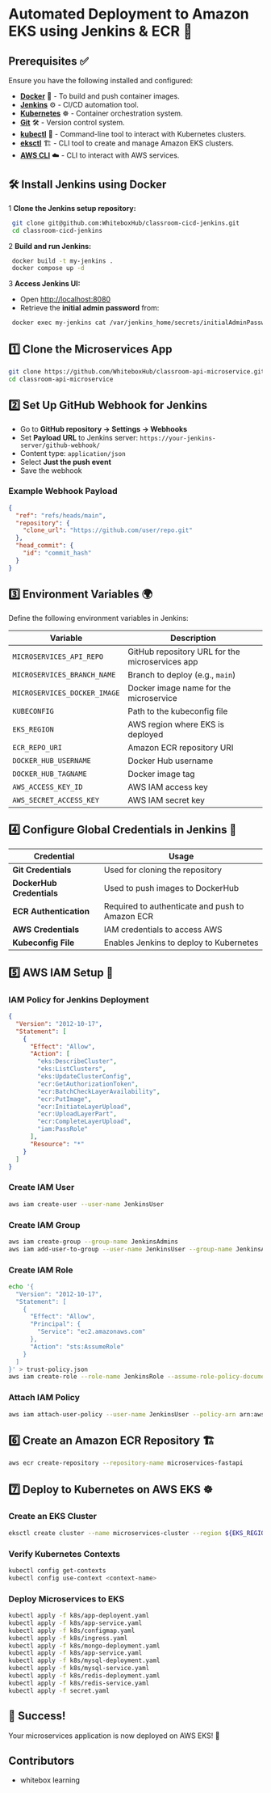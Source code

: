 # Automated Deployment to Amazon EKS using Jenkins & ECR 🚀

## Prerequisites ✅
Ensure you have the following installed and configured:

- **[Docker](https://www.docker.com/get-started)** 🐳 - To build and push container images.
- **[Jenkins](https://www.jenkins.io/download/)** ⚙️ - CI/CD automation tool.
- **[Kubernetes](https://kubernetes.io/docs/setup/)** ☸️ - Container orchestration system.
- **[Git](https://git-scm.com/downloads)** 🛠️ - Version control system.
- **[kubectl](https://kubernetes.io/docs/tasks/tools/)** 📌 - Command-line tool to interact with Kubernetes clusters.
- **[eksctl](https://eksctl.io/introduction/getting-started/)** 🏗️ - CLI tool to create and manage Amazon EKS clusters.
- **[AWS CLI](https://aws.amazon.com/cli/)** ☁️ - CLI to interact with AWS services.


## 🛠 Install Jenkins using Docker

1 **Clone the Jenkins setup repository:**
```sh
 git clone git@github.com:WhiteboxHub/classroom-cicd-jenkins.git
 cd classroom-cicd-jenkins
```

2️ **Build and run Jenkins:**
```sh
 docker build -t my-jenkins .
 docker compose up -d
```

3️ **Access Jenkins UI:**
- Open [http://localhost:8080](http://localhost:8080)
- Retrieve the **initial admin password** from:
```sh
 docker exec my-jenkins cat /var/jenkins_home/secrets/initialAdminPassword
```

## 1️⃣ Clone the Microservices App
```sh
git clone https://github.com/WhiteboxHub/classroom-api-microservice.git
cd classroom-api-microservice
```

## 2️⃣ Set Up GitHub Webhook for Jenkins
- Go to **GitHub repository → Settings → Webhooks**
- Set **Payload URL** to Jenkins server: `https://your-jenkins-server/github-webhook/`
- Content type: `application/json`
- Select **Just the push event**
- Save the webhook

### Example Webhook Payload
```json
{
  "ref": "refs/heads/main",
  "repository": {
    "clone_url": "https://github.com/user/repo.git"
  },
  "head_commit": {
    "id": "commit_hash"
  }
}
```

## 3️⃣ Environment Variables 🌍
Define the following environment variables in Jenkins:

| Variable | Description |
|----------|-------------|
| `MICROSERVICES_API_REPO` | GitHub repository URL for the microservices app |
| `MICROSERVICES_BRANCH_NAME` | Branch to deploy (e.g., `main`) |
| `MICROSERVICES_DOCKER_IMAGE` | Docker image name for the microservice |
| `KUBECONFIG` | Path to the kubeconfig file |
| `EKS_REGION` | AWS region where EKS is deployed |
| `ECR_REPO_URI` | Amazon ECR repository URI |
| `DOCKER_HUB_USERNAME` | Docker Hub username |
| `DOCKER_HUB_TAGNAME` | Docker image tag |
| `AWS_ACCESS_KEY_ID` | AWS IAM access key |
| `AWS_SECRET_ACCESS_KEY` | AWS IAM secret key |

## 4️⃣ Configure Global Credentials in Jenkins 🔑
| Credential | Usage |
|------------|-------|
| **Git Credentials** | Used for cloning the repository |
| **DockerHub Credentials** | Used to push images to DockerHub |
| **ECR Authentication** | Required to authenticate and push to Amazon ECR |
| **AWS Credentials** | IAM credentials to access AWS |
| **Kubeconfig File** | Enables Jenkins to deploy to Kubernetes |

## 5️⃣ AWS IAM Setup 🔐
### IAM Policy for Jenkins Deployment
```json
{
  "Version": "2012-10-17",
  "Statement": [
    {
      "Effect": "Allow",
      "Action": [
        "eks:DescribeCluster",
        "eks:ListClusters",
        "eks:UpdateClusterConfig",
        "ecr:GetAuthorizationToken",
        "ecr:BatchCheckLayerAvailability",
        "ecr:PutImage",
        "ecr:InitiateLayerUpload",
        "ecr:UploadLayerPart",
        "ecr:CompleteLayerUpload",
        "iam:PassRole"
      ],
      "Resource": "*"
    }
  ]
}
```

### Create IAM User
```sh
aws iam create-user --user-name JenkinsUser
```

### Create IAM Group
```sh
aws iam create-group --group-name JenkinsAdmins
aws iam add-user-to-group --user-name JenkinsUser --group-name JenkinsAdmins
```

### Create IAM Role
```sh
echo '{
  "Version": "2012-10-17",
  "Statement": [
    {
      "Effect": "Allow",
      "Principal": {
        "Service": "ec2.amazonaws.com"
      },
      "Action": "sts:AssumeRole"
    }
  ]
}' > trust-policy.json
aws iam create-role --role-name JenkinsRole --assume-role-policy-document file://trust-policy.json
```

### Attach IAM Policy
```sh
aws iam attach-user-policy --user-name JenkinsUser --policy-arn arn:aws:iam::<AWS_ACCOUNT_ID>:policy/JenkinsPolicy
```

## 6️⃣ Create an Amazon ECR Repository 🏗️
```sh
aws ecr create-repository --repository-name microservices-fastapi
```

## 7️⃣ Deploy to Kubernetes on AWS EKS ☸️
### Create an EKS Cluster
```sh
eksctl create cluster --name microservices-cluster --region ${EKS_REGION} --nodegroup-name workers --node-type t3.medium --nodes 2
```

### Verify Kubernetes Contexts
```sh
kubectl config get-contexts
kubectl config use-context <context-name>
```

### Deploy Microservices to EKS
```sh
kubectl apply -f k8s/app-deployent.yaml
kubectl apply -f k8s/app-service.yaml
kubectl apply -f k8s/configmap.yaml
kubectl apply -f k8s/ingress.yaml
kubectl apply -f k8s/mongo-deployment.yaml
kubectl apply -f k8s/app-service.yaml
kubectl apply -f k8s/mysql-deployment.yaml
kubectl apply -f k8s/mysql-service.yaml
kubectl apply -f k8s/redis-deployment.yaml
kubectl apply -f k8s/redis-service.yaml
kubectl apply -f secret.yaml

```

## 🎉 Success!
Your microservices application is now deployed on AWS EKS! 🚀

## Contributors
- whitebox learning
